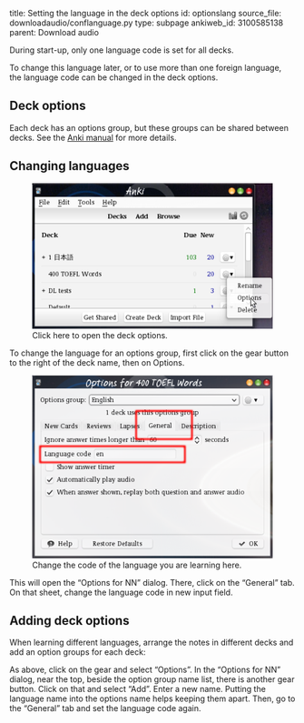 title: Setting the language in the deck options
id: optionslang
source_file: downloadaudio/conflanguage.py
type: subpage
ankiweb_id: 3100585138
parent: Download audio

During start-up, only one language code is set for all decks.

To change this language later, or to use more than one foreign
language, the language code can be changed in the deck options.

## Deck options

Each deck has an options group,
but these groups can be shared between decks. See the
[Anki manual](http://ankisrs.net/docs/manual.html#deckoptions) for
more details.

## Changing languages

<figure>
<img src="images/click_on_gear.png"
alt="The Anki deck list. To the right of the gear button to the right
of the deck name a pop-up menu with the three items Rename Options
Delete. A mouse pointer over Options.">
<figcaption>Click here to open the deck options.</figcaption>
</figure>
To change the language for an options group, first click on the gear
button to the right of the deck name, then on Options.
<figure>
<img src="images/options_for.png"
alt="A dialog window. A tab General is marked an selected. A text
input box named language code is marked.">
<figcaption>Change the code of the language you are learning here.</figcaption>
</figure>
This will open the “Options for NN” dialog. There, click on the
“General” tab. On that sheet, change the language code in new input
field.


## Adding deck options

When learning different languages, arrange the notes in different
decks and add an option groups for each deck:

As above, click on the gear and select “Options”. In the “Options for
NN” dialog, near the top, beside the option group name list, there is
another gear button. Click on that and select “Add”. Enter a new
name. Putting the language name into the options name helps keeping
them apart. Then, go to the “General” tab and set the language code
again.
